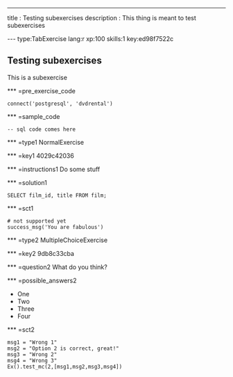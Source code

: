 ---
title       : Testing subexercises
description : This thing is meant to test subexercises

--- type:TabExercise lang:r xp:100 skills:1 key:ed98f7522c
## Testing subexercises

This is a subexercise

*** =pre_exercise_code
```{python}
connect('postgresql', 'dvdrental')
```

*** =sample_code
```{sql}
-- sql code comes here
```

*** =type1
NormalExercise

*** =key1
4029c42036

*** =instructions1
Do some stuff

*** =solution1
```{sql}
SELECT film_id, title FROM film;
```

*** =sct1
```{python}
# not supported yet
success_msg('You are fabulous')
```

*** =type2
MultipleChoiceExercise

*** =key2
9db8c33cba

*** =question2
What do you think?

*** =possible_answers2
- One
- Two
- Three
- Four

*** =sct2
```{python}
msg1 = "Wrong 1"
msg2 = "Option 2 is correct, great!"
msg3 = "Wrong 2"
msg4 = "Wrong 3"
Ex().test_mc(2,[msg1,msg2,msg3,msg4])
```
